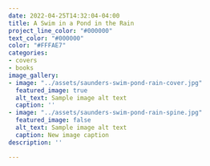 ```yaml
---
date: 2022-04-25T14:32:04-04:00
title: A Swim in a Pond in the Rain
project_line_color: "#000000"
text_color: "#000000"
color: "#FFFAE7"
categories:
- covers
- books
image_gallery:
- image: "../assets/saunders-swim-pond-rain-cover.jpg"
  featured_image: true
  alt_text: Sample image alt text
  caption: ''
- image: "../assets/saunders-swim-pond-rain-spine.jpg"
  featured_image: false
  alt_text: Sample image alt text
  caption: New image caption
description: ''

---
```

